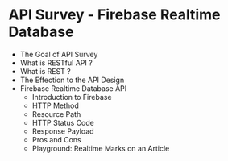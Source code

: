 # API Survey - Firebase Realtime Database

* The Goal of API Survey
* What is RESTful API ?
* What is REST ?
* The Effection to the API Design
* Firebase Realtime Database API
    * Introduction to Firebase
	* HTTP Method
	* Resource Path
	* HTTP Status Code
	* Response Payload
	* Pros and Cons
	* Playground: Realtime Marks on an Article
